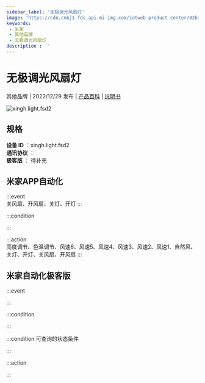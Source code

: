 ```yaml
---
sidebar_label: '无极调光风扇灯'
image: 'https://cdn.cnbj1.fds.api.mi-img.com/iotweb-product-center/82b344ed1c458e8f508f553f6014c5e2_1666756110817.png?GalaxyAccessKeyId=AKVGLQWBOVIRQ3XLEW&Expires=9223372036854775807&Signature=eV7P4MbWvrPnem0YNrN6tZxMLLw='
keywords: 
 - 米家
 - 其他品牌
 - 无极调光风扇灯
description : ''
---
```

# 无极调光风扇灯

其他品牌 | 2022/12/29 发布 | [产品百科](https://home.mi.com/webapp/content/baike/product/index.html?model=xingh.light.fsd2/) | [说明书](https://home.mi.com/views/introduction.html?model=xingh.light.fsd2&region=cn)

![xingh.light.fsd2](https://cdn.cnbj1.fds.api.mi-img.com/iotweb-product-center/82b344ed1c458e8f508f553f6014c5e2_1666756110817.png?GalaxyAccessKeyId=AKVGLQWBOVIRQ3XLEW&Expires=9223372036854775807&Signature=eV7P4MbWvrPnem0YNrN6tZxMLLw=)

## 规格  
> 
**设备 ID** ：xingh.light.fsd2  
**通讯协议** ：  
**极客版**  ： 待补充 


## 米家APP自动化  

:::event  
关风扇、开风扇、关灯、开灯
:::

:::condition  

:::

:::action   
亮度调节、色温调节、风速6、风速5、风速4、风速3、风速2、风速1、自然风、关灯、开灯、关风扇、开风扇
:::

## 米家自动化极客版  

:::event  

:::

:::condition  

:::

:::condition 可查询的状态条件  

:::

:::action  

:::

        
